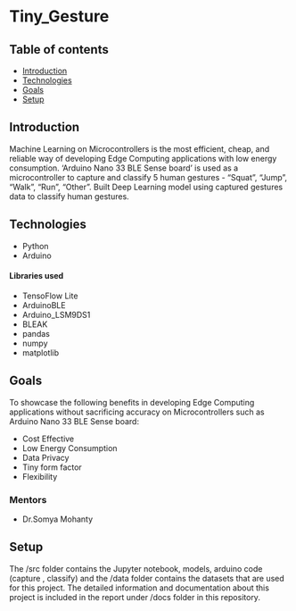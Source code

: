 # Tiny_Gesture


## Table of contents

* [Introduction](#introduction)
* [Technologies](#technologies)
* [Goals](#goals)
* [Setup](#Setup)

## Introduction

Machine Learning on Microcontrollers is the most efficient, cheap, and reliable way of developing Edge Computing applications with low energy consumption. ‘Arduino Nano 33 BLE Sense board’ is used as a microcontroller to capture and classify 5 human gestures - “Squat”, “Jump”, “Walk”, “Run”, “Other”. Built Deep Learning model using captured gestures data to classify human gestures.


## Technologies

* Python
* Arduino

#### Libraries used

* TensoFlow Lite
* ArduinoBLE
* Arduino_LSM9DS1
* BLEAK
* pandas
* numpy
* matplotlib


## Goals

To showcase the following benefits in developing Edge Computing applications without sacrificing accuracy on Microcontrollers such as Arduino Nano 33 BLE Sense board:
* Cost Effective
* Low Energy Consumption
* Data Privacy
* Tiny form factor
* Flexibility


### Mentors

* Dr.Somya Mohanty

## Setup

The /src folder contains the Jupyter notebook, models, arduino code (capture , classify) and the /data folder contains the datasets that are used for this project. The detailed information and documentation about this project is included in the report under /docs folder in this repository.
